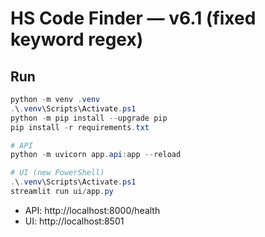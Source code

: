 # HS Code Finder — v6.1 (fixed keyword regex)

## Run
```powershell
python -m venv .venv
.\.venv\Scripts\Activate.ps1
python -m pip install --upgrade pip
pip install -r requirements.txt

# API
python -m uvicorn app.api:app --reload

# UI (new PowerShell)
.\.venv\Scripts\Activate.ps1
streamlit run ui/app.py
```
- API: http://localhost:8000/health
- UI:  http://localhost:8501
